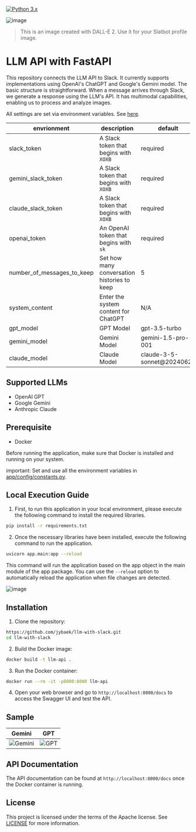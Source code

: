 [![Python 3.x](https://img.shields.io/badge/python-3.10-green.svg)](https://www.python.org/downloads/release/python-360/)

![image](https://github.com/jybaek/llm-with-slack/assets/10207709/d92980a9-7f30-470c-850a-2a530a32dc80)

> This is an image created with DALL-E 2. Use it for your Slatbot profile image.

# LLM API with FastAPI
This repository connects the LLM API to Slack. 
It currently supports implementations using OpenAI's ChatGPT and Google's Gemini model. 
The basic structure is straightforward. 
When a message arrives through Slack, we generate a response using the LLM's API.
It has multimodal capabilities, enabling us to process and analyze images.

All settings are set via environment variables.
See [here](./app/config/constants.py).


| envrionment                | description                                 | default                    |
|----------------------------|---------------------------------------------|----------------------------|
| slack_token                | A Slack token that begins with `XOXB`       | required                   |
| gemini_slack_token         | A Slack token that begins with `XOXB`       | required                   |
| claude_slack_token         | A Slack token that begins with `XOXB`       | required                   |
| openai_token               | An OpenAI token that begins with `sk`       | required                   |
| number_of_messages_to_keep | Set how many conversation histories to keep | 5                          |
| system_content             | Enter the system content for ChatGPT        | N/A                        |
| gpt_model                  | GPT Model                                   | gpt-3.5-turbo              |
| gemini_model               | Gemini Model                                | gemini-1.5-pro-001         |
| claude_model               | Claude Model                                | claude-3-5-sonnet@20240620 |

## Supported LLMs

- OpenAI GPT
- Google Gemini
- Anthropic Claude

## Prerequisite
- Docker

Before running the application, make sure that Docker is installed and running on your system.

important: Set and use all the environment variables in [app/config/constants.py](app/config/constants.py).

## Local Execution Guide
1. First, to run this application in your local environment, please execute the following command to install the required libraries.
```bash
pip install -r requirements.txt
```

2. Once the necessary libraries have been installed, execute the following command to run the application.
```bash
uvicorn app.main:app --reload
```
This command will run the application based on the app object in the main module of the app package. 
You can use the `--reload` option to automatically reload the application when file changes are detected.

![image](https://github.com/jybaek/llm-with-slack/assets/10207709/fb235e7e-c99b-412d-8d54-765f74950794)

## Installation
1. Clone the repository:
```bash
https://github.com/jybaek/llm-with-slack.git
cd llm-with-slack
```

2. Build the Docker image:
```bash
docker build -t llm-api .
```

3. Run the Docker container:
```bash
docker run --rm -it -p8000:8000 llm-api
```

4. Open your web browser and go to `http://localhost:8000/docs` to access the Swagger UI and test the API.

## Sample
|Gemini|GPT|
|------|---|
|![Gemini](https://github.com/jybaek/llm-with-slack/assets/10207709/e4144e6a-82e9-493b-b951-754424751bab)|![GPT](https://github.com/jybaek/llm-with-slack/assets/10207709/4c4dbe4b-3221-4263-b0e2-ca02bc37f9fa)|

## API Documentation
The API documentation can be found at `http://localhost:8000/docs` once the Docker container is running.

## License
This project is licensed under the terms of the Apache license. See [LICENSE](license) for more information.
